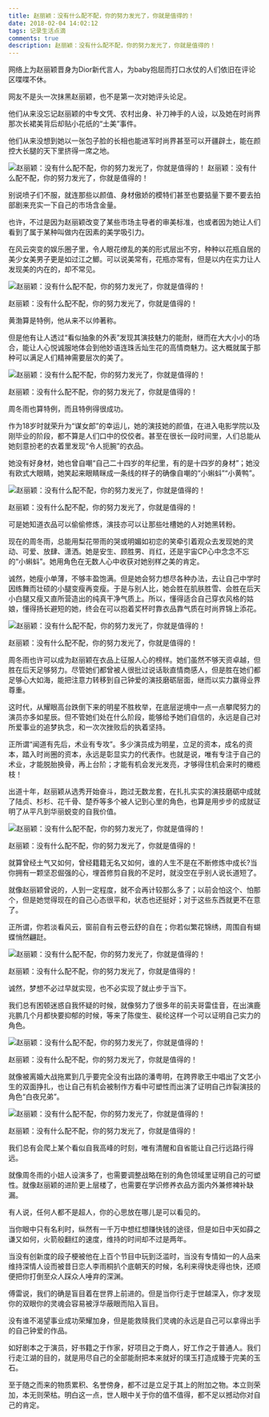 ```yaml
---
title: 赵丽颖：没有什么配不配，你的努力发光了，你就是值得的！
date: 2018-02-04 14:02:12
tags: 记录生活点滴
comments: true
description: 赵丽颖：没有什么配不配，你的努力发光了，你就是值得的！
---
```

 
 网络上为赵丽颖晋身为Dior新代言人，为baby抱屈而打口水仗的人们依旧在评论区喋喋不休。

网友不是头一次抹黑赵丽颖，也不是第一次对她评头论足。

他们从来没忘记赵丽颖的中专文凭、农村出身、补刀神手的人设，以及她在时尚界那次长裙美背后却贴小花纸的“土美”事件。

他们从来没想到她以一张包子脸的长相也能进军时尚界甚至可以开疆辟土，能在颜控大长腿的天下里挤得一席之地。
<!--more-->
![赵丽颖：没有什么配不配，你的努力发光了，你就是值得的！](http://upload-images.jianshu.io/upload_images/2743275-53f4e13ae7bb957c.jpg?imageMogr2/auto-orient/strip%7CimageView2/2/w/1240)
赵丽颖：没有什么配不配，你的努力发光了，你就是值得的！

别说喷子们不服，就连那些以颜值、身材傲娇的模特们甚至也要掂量下要不要去拍部剧来充实一下自己的市场含金量。

也许，不过是因为赵丽颖改变了某些市场主导者的审美标准，也或者因为她让人们看到了属于某种叫做内在因素的美学吸引力。

在风云突变的娱乐圈子里，令人眼花缭乱的美的形式层出不穷，种种以花瓶自居的美少女美男子更是如过江之鲫。可以说美常有，花瓶亦常有，但是以内在实力让人发现美的内在的，却不常见。

![赵丽颖：没有什么配不配，你的努力发光了，你就是值得的！](http://upload-images.jianshu.io/upload_images/2743275-8a989c5bb640f4bf.jpg?imageMogr2/auto-orient/strip%7CimageView2/2/w/1240)

赵丽颖：没有什么配不配，你的努力发光了，你就是值得的！

黄渤算是特例，他从来不以帅著称。

但是他有让人透过“看似抽象的外表”发现其演技魅力的能耐，继而在大大小小的场合，能让人心悦诚服地体会到他妙语连珠舌灿生花的高情商魅力。这大概就属于那种可以满足人们精神需要层次的美了。

![赵丽颖：没有什么配不配，你的努力发光了，你就是值得的！](http://upload-images.jianshu.io/upload_images/2743275-4d63302781989ff0.jpg?imageMogr2/auto-orient/strip%7CimageView2/2/w/1240)

赵丽颖：没有什么配不配，你的努力发光了，你就是值得的！

周冬雨也算特例，而且特例得很成功。

作为18岁时就荣升为“谋女郎”的幸运儿，她的演技她的颜值，在进入电影学院以及刚毕业的阶段，都不算是人们口中的佼佼者。甚至在很长一段时间里，人们总能从她刻意扮老的衣着里发现“令人扼腕”的衣品。

她没有好身材，她也曾自嘲“自己二十四岁的年纪里，有的是十四岁的身材”；她没有欧式大眼睛，她笑起来眼睛眯成一条线的样子的确像自嘲的“小蝌蚪”“小黄鸭”。

![赵丽颖：没有什么配不配，你的努力发光了，你就是值得的！](http://upload-images.jianshu.io/upload_images/2743275-d0b5d1c133826c9e.jpg?imageMogr2/auto-orient/strip%7CimageView2/2/w/1240)

赵丽颖：没有什么配不配，你的努力发光了，你就是值得的！

可是她知道衣品可以偷偷修炼，演技亦可以让那些吐槽她的人对她黑转粉。

现在的周冬雨，总能用梨花带雨的哭或明媚如初恋的笑牵引着观众去发现她的灵动、可爱、放肆、潇洒。她是安生、顾胜男、肖红，还是宇宙CP心中念念不忘的“小蝌蚪”。她用角色在无数人心中收获对她别样之美的肯定。

诚然，她瘦小单薄，不够丰盈饱满。但是她会努力想尽各种办法，去让自己中学时因练舞而壮硕的小腿变瘦再变瘦。于是与别人比，她会胜在肌肤胜雪、会胜在后天小白腿又瘦又直所营造出的纯真干净气质上。所以，懂得适合自己穿衣风格的姑娘，懂得扬长避短的她，终会在可以抱着奖杯时靠衣品靠气质在时尚界锦上添花。

![赵丽颖：没有什么配不配，你的努力发光了，你就是值得的！](http://upload-images.jianshu.io/upload_images/2743275-cb84c86409b3303d.jpg?imageMogr2/auto-orient/strip%7CimageView2/2/w/1240)

赵丽颖：没有什么配不配，你的努力发光了，你就是值得的！

周冬雨也许可以成为赵丽颖在衣品上征服人心的榜样。她们虽然不够天资卓越，但胜在后天足够努力。尽管她们都曾被人很批过说话耿直情商感人，但是胜在她们都足够心大如海，能把注意力转移到自己钟爱的演技磨砺层面，继而以实力赢得业界尊重。

这时代，从耀眼高台跌倒下来的明星不胜枚举，在底层逆境中一点一点攀爬努力的演员亦多如星辰。但不管她们处在什么阶段，能够给予她们自信的，永远是自己对所爱事业的追梦执念，和一次次挫败后的执着坚持。

正所谓“闻道有先后，术业有专攻”。多少演员成为明星，立足的资本，成名的资本，踏入时尚圈的资本，永远是彰显实力的代表作。也就是说，唯有专注于自己的术业，才能脱胎换骨，再上台阶；才能有机会发光发亮，才够得住机会来时的橄榄枝！

出道十年，赵丽颖从选秀开始奋斗，跑过无数龙套，在扎扎实实的演技磨砺中成就了陆贞、杉杉、花千骨、楚乔等多个被人记到心里的角色，也算是用步步的成就证明了从平凡到华丽蜕变的自我价值。

![赵丽颖：没有什么配不配，你的努力发光了，你就是值得的！](http://upload-images.jianshu.io/upload_images/2743275-b650a625da475f1b.jpg?imageMogr2/auto-orient/strip%7CimageView2/2/w/1240)

赵丽颖：没有什么配不配，你的努力发光了，你就是值得的！

就算曾经土气又如何，曾经籍籍无名又如何，谁的人生不是在不断修炼中成长?当你拥有一颗坚忍倔强的心，埋首修剪自我的不足时，就没空在乎别人说长道短了。

就像赵丽颖曾说的，人到一定程度，就不会再计较那么多了；以前会怕这个、怕那个，但是她觉得现在的自己心态很平和，状态也还挺好；对于这些东西就更不在意了。

正所谓，你若淡看风云，窗前自有云卷云舒的自在；你若似繁花锦绣，周围自有蝴蝶悄然翩跹。

![赵丽颖：没有什么配不配，你的努力发光了，你就是值得的！](http://upload-images.jianshu.io/upload_images/2743275-a9e30f2c8ddd5f04.jpg?imageMogr2/auto-orient/strip%7CimageView2/2/w/1240)

赵丽颖：没有什么配不配，你的努力发光了，你就是值得的！

诚然，梦想不必过早就实现，也不必实现了就止步于当下。

我们总有困顿迷惑自我怀疑的时候，就像努力了很多年的前夫哥雷佳音，在出演鹿兆鹏几个月都快要抑郁的时候，等来了陈俊生、裴纶这样一个可以证明自己实力的角色。

![赵丽颖：没有什么配不配，你的努力发光了，你就是值得的！](http://upload-images.jianshu.io/upload_images/2743275-8d20f5c9550d4809.jpg?imageMogr2/auto-orient/strip%7CimageView2/2/w/1240)

赵丽颖：没有什么配不配，你的努力发光了，你就是值得的！

就像被离婚大战拖累到几乎要完全没有出路的潘粤明，在跨界歌王中唱出了文艺小生的双面挣扎，也让自己有机会被制作方看中可塑性而出演了证明自己炸裂演技的角色“白夜兄弟”。

![赵丽颖：没有什么配不配，你的努力发光了，你就是值得的！](http://upload-images.jianshu.io/upload_images/2743275-ecab8a59519a96cf.jpg?imageMogr2/auto-orient/strip%7CimageView2/2/w/1240)

赵丽颖：没有什么配不配，你的努力发光了，你就是值得的！

我们总有会爬上某个看似自我高峰的时刻，唯有清醒和自省能让自己行远路行得远。

就像周冬雨的小妞人设演多了，也需要调整战略在别的角色领域里证明自己的可塑性。就像赵丽颖的进阶更上层楼了，也需要在学识修养衣品方面内外兼修裨补缺漏。

有人说，任何人都不是超人，你的心思放在哪儿是可以看见的。

当你眼中只有名利时，纵然有一千万中想红想赚快钱的途径，但是如日中天如薛之谦又如何，火箭般翻红的速度，维持的时间却不过是两年。

当没有创新度的段子梗被他在上百个节目中玩到泛滥时，当没有专情如一的人品来维持深情人设而被昔日恋人李雨桐扒个底朝天的时候，名利来得快走得也快，还顺便把你打倒至众人踩众人唾弃的深渊。

傅雷说，我们的确是盲目着在世界上前进的。但是当你行走于世越深入，你才发现你的双眼你的灵魂会容易被浮华蔽眼而陷入盲目。

没有谁不渴望事业成功荣耀加身，但是能救赎我们灵魂的永远是自己可以拿得出手的自己钟爱的作品。

如好剧本之于演员，好书籍之于作家，好项目之于商人，好工作之于普通人。我们行走江湖的目的，就是用尽自己的全部能耐把本来就好的璞玉打造成臻于完美的玉石。

至于随之而来的物质累积、名誉傍身，都不过是立足于其上的附加之物。本立则荣加，本无则荣枯。明白这一点，世人眼中关于你的值不值得，都不足以撼动你对自己的肯定。

